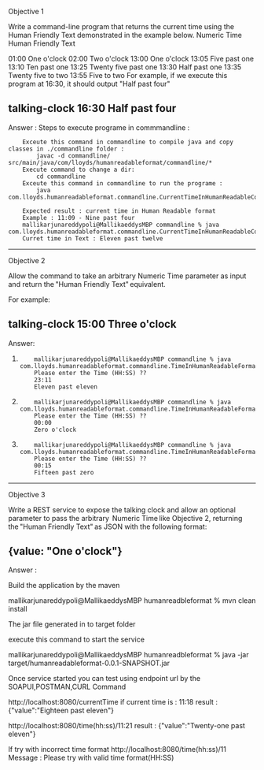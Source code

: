 Objective 1

Write a command-line program that returns the current time using the Human Friendly Text demonstrated in the example below.
Numeric Time Human Friendly Text

01:00 One o'clock
02:00 Two o'clock
13:00 One o'clock
13:05 Five past one
13:10 Ten past one
13:25 Twenty five past one
13:30 Half past one
13:35 Twenty five to two
13:55 Five to two
For example, if we execute this program at 16:30, it should output "Half past four"

talking-clock 16:30
Half past four
-------------------------------------------------------------
Answer : 
        Steps to execute programe in commmandline :

        Exceute this command in commandline to compile java and copy classes in ./commandline folder : 
            javac -d commandline/ src/main/java/com/lloyds/humanreadableformat/commandline/*
        Execute command to change a dir:
            cd commandline
        Exceute this command in commandline to run the programe :
            java com.lloyds.humanreadableformat.commandline.CurrentTimeInHumanReadableCommandline

        Expected result : current time in Human Readable format
        Example : 11:09 - Nine past four
        mallikarjunareddypoli@MallikaeddysMBP commandline % java com.lloyds.humanreadableformat.commandline.CurrentTimeInHumanReadableCommandline
        Curret time in Text : Eleven past twelve
       

-------------------------------------------------------------
Objective 2

Allow the command to take an arbitrary Numeric Time parameter as input and return the "Human Friendly Text" equivalent.

For example:

talking-clock 15:00
Three o'clock
-------------------------------------------------------------
Answer:
1.         mallikarjunareddypoli@MallikaeddysMBP commandline % java com.lloyds.humanreadableformat.commandline.TimeInHumanReadableFormatForGivenTimeCommandline
           Please enter the Time (HH:SS) ??
           23:11
           Eleven past eleven
5.         mallikarjunareddypoli@MallikaeddysMBP commandline % java com.lloyds.humanreadableformat.commandline.TimeInHumanReadableFormatForGivenTimeCommandline
           Please enter the Time (HH:SS) ??
           00:00
           Zero o'clock
9.         mallikarjunareddypoli@MallikaeddysMBP commandline % java com.lloyds.humanreadableformat.commandline.TimeInHumanReadableFormatForGivenTimeCommandline
           Please enter the Time (HH:SS) ??
           00:15
           Fifteen past zero
--------------------------------------------------------------
Objective 3

Write a REST service to expose the talking clock and allow an optional parameter to pass the arbitrary  Numeric Time like Objective 2, returning the "Human Friendly Text" as JSON with the following format:

{value: "One o'clock"}
--------------------------------------------------------------
Answer :

Build the application by the maven

mallikarjunareddypoli@MallikaeddysMBP humanreadbleformat % mvn clean install

The jar file generated in to target folder

execute this command to start the service

mallikarjunareddypoli@MallikaeddysMBP humanreadbleformat % java -jar target/humanreadableformat-0.0.1-SNAPSHOT.jar

Once service started you can test using endpoint url by the SOAPUI,POSTMAN,CURL Command


http://localhost:8080/currentTime
if current time is : 11:18
result : {"value":"Eighteen past eleven"}

http://localhost:8080/time(hh:ss)/11:21
result : {"value":"Twenty-one past eleven"}

If try with incorrect time format
http://localhost:8080/time(hh:ss)/11
Message : Please try with valid time format(HH:SS)
